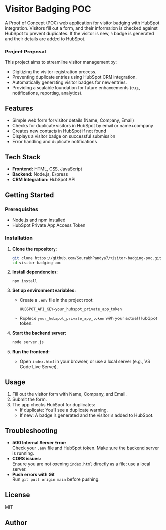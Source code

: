 # Visitor Badging POC

A Proof of Concept (POC) web application for visitor badging with HubSpot integration. Visitors fill out a form, and their information is checked against HubSpot to prevent duplicates. If the visitor is new, a badge is generated and their details are added to HubSpot.

### Project Proposal

This project aims to streamline visitor management by:
- Digitizing the visitor registration process.
- Preventing duplicate entries using HubSpot CRM integration.
- Automatically generating visitor badges for new entries.
- Providing a scalable foundation for future enhancements (e.g., notifications, reporting, analytics).

## Features

- Simple web form for visitor details (Name, Company, Email)
- Checks for duplicate visitors in HubSpot by email or name+company
- Creates new contacts in HubSpot if not found
- Displays a visitor badge on successful submission
- Error handling and duplicate notifications

## Tech Stack

- **Frontend:** HTML, CSS, JavaScript
- **Backend:** Node.js, Express
- **CRM Integration:** HubSpot API

## Getting Started 
### Prerequisites

- Node.js and npm installed
- HubSpot Private App Access Token

### Installation

1. **Clone the repository:**
   ```sh
   git clone https://github.com/SourabhPandya7/visitor-badging-poc.git
   cd visitor-badging-poc
   ```

2. **Install dependencies:**
   ```sh
   npm install
   ```

3. **Set up environment variables:**
   - Create a `.env` file in the project root:
     ```
     HUBSPOT_API_KEY=your_hubspot_private_app_token
     ```
   - Replace `your_hubspot_private_app_token` with your actual HubSpot token.

4. **Start the backend server:**
   ```sh
   node server.js
   ```

5. **Run the frontend:**
   - Open `index.html` in your browser, or use a local server (e.g., VS Code Live Server).

## Usage

1. Fill out the visitor form with Name, Company, and Email.
2. Submit the form.
3. The app checks HubSpot for duplicates:
   - If duplicate: You’ll see a duplicate warning.
   - If new: A badge is generated and the visitor is added to HubSpot.

## Troubleshooting

- **500 Internal Server Error:**  
  Check your `.env` file and HubSpot token. Make sure the backend server is running.
- **CORS issues:**  
  Ensure you are not opening `index.html` directly as a file; use a local server.
- **Push errors with Git:**  
  Run `git pull origin main` before pushing.

## License

MIT

## Author
